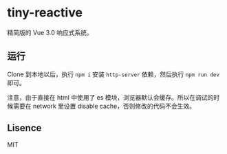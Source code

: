 # tiny-reactive

精简版的 Vue 3.0 响应式系统。

## 运行
Clone 到本地以后，执行 `npm i` 安装 `http-server` 依赖，然后执行 `npm run dev` 即可。

注意，由于直接在 html 中使用了 es 模块，浏览器默认会缓存。所以在调试的时候需要在 network 里设置 disable cache，否则修改的代码不会生效。

## Lisence
MIT